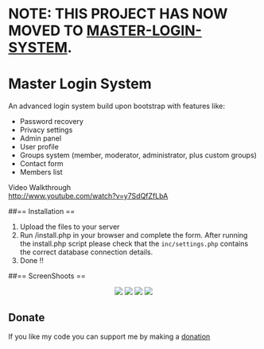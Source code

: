 # NOTE: THIS PROJECT HAS NOW MOVED TO [MASTER-LOGIN-SYSTEM](https://github.com/VinylCarbon/master-login-system).  

Master Login System  
===================  

An advanced login system build upon bootstrap with features like:
- Password recovery  
- Privacy settings  
- Admin panel  
- User profile  
- Groups system (member, moderator, administrator, plus custom groups)  
- Contact form  
- Members list  

Video Walkthrough  
http://www.youtube.com/watch?v=y7SdQfZfLbA


##== Installation ==  

1. Upload the files to your server  
2. Run /install.php in your browser and complete the form. 
After running the install.php script please check that the `inc/settings.php` contains the correct database connection details.
3. Done !!


##== ScreenShoots ==  

<p align="center">
  <img src="http://puu.sh/3gtZd.png"/>
  <img src="http://puu.sh/34xRK.png"/>
  <img src="http://puu.sh/34ytf.png"/>
  <img src="http://puu.sh/34yuS.png"/>
</p>

Donate 
-----------------
If you like my code you can support me by making a [donation](https://www.paypal.com/cgi-bin/webscr?cmd=_s-xclick&hosted_button_id=5VVJJXVFMQ9ZN)
